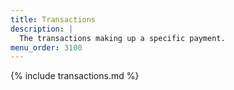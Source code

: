 ```yaml
---
title: Transactions
description: |
  The transactions making up a specific payment.
menu_order: 3100
---
```


{% include transactions.md %}
